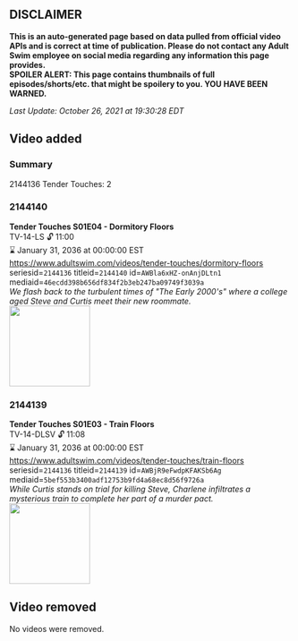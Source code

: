 ## DISCLAIMER
**This is an auto-generated page based on data pulled from official video APIs and is correct at time of publication. Please do not contact any Adult Swim employee on social media regarding any information this page provides.**  
**SPOILER ALERT: This page contains thumbnails of full episodes/shorts/etc. that might be spoilery to you. YOU HAVE BEEN WARNED.**  

_Last Update: October 26, 2021 at 19:30:28 EDT_
## Video added
### Summary
2144136 Tender Touches: 2  
### 2144140
**Tender Touches S01E04 - Dormitory Floors**  
TV-14-LS 🔓 11:00  
⌛ January 31, 2036 at 00:00:00 EST  
https://www.adultswim.com/videos/tender-touches/dormitory-floors  
seriesid=`2144136` titleid=`2144140` id=`AWBla6xHZ-onAnjDLtn1` mediaid=`46ecdd398b656df834f2b3eb247ba09749f3039a`  
_We flash back to the turbulent times of "The Early 2000's" where a college aged Steve and Curtis meet their new roommate._  
<a href="https://i.cdn.turner.com/adultswim/big/image-upload/thumbnails/thumb-2_image-151363610721718.jpg"><img src="https://i.cdn.turner.com/adultswim/big/image-upload/thumbnails/thumb-2_image-151363610721718.jpg" height="144px" /></a>
### 2144139
**Tender Touches S01E03 - Train Floors**  
TV-14-DLSV 🔓 11:08  
⌛ January 31, 2036 at 00:00:00 EST  
https://www.adultswim.com/videos/tender-touches/train-floors  
seriesid=`2144136` titleid=`2144139` id=`AWBjR9eFwdpKFAKSb6Ag` mediaid=`5bef553b3400adf12753b9fd4a68ec8d56f9726a`  
_While Curtis stands on trial for killing Steve, Charlene infiltrates a mysterious train to complete her part of a murder pact._  
<a href="https://i.cdn.turner.com/adultswim/big/image-upload/thumbnails/thumb-2_image-15136360894582.jpg"><img src="https://i.cdn.turner.com/adultswim/big/image-upload/thumbnails/thumb-2_image-15136360894582.jpg" height="144px" /></a>
## Video removed
No videos were removed.  
